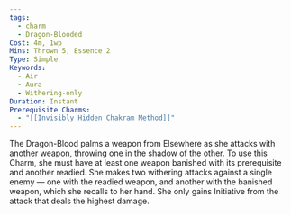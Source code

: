```yaml
---
tags:
  - charm
  - Dragon-Blooded
Cost: 4m, 1wp
Mins: Thrown 5, Essence 2
Type: Simple
Keywords:
  - Air
  - Aura
  - Withering-only
Duration: Instant
Prerequisite Charms:
  - "[[Invisibly Hidden Chakram Method]]"
---
```

The Dragon-Blood palms a weapon from Elsewhere as she attacks with another weapon, throwing one in the shadow of the other. To use this Charm, she must have at least one weapon banished with its prerequisite and another readied. She makes two withering attacks against a single enemy — one with the readied weapon, and another with the banished weapon, which she recalls to her hand. She only gains Initiative from the attack that deals the highest damage.